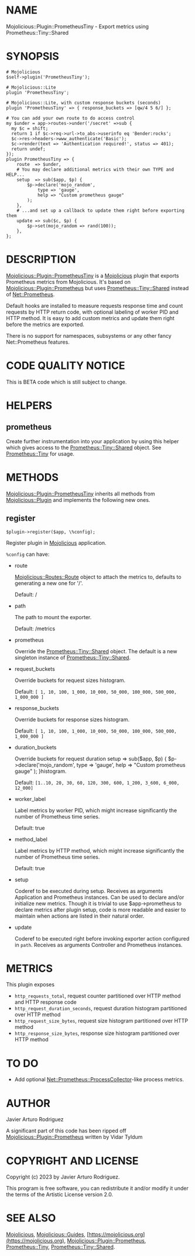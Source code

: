 # NAME

Mojolicious::Plugin::PrometheusTiny - Export metrics using Prometheus::Tiny::Shared

# SYNOPSIS

    # Mojolicious
    $self->plugin('PrometheusTiny');

    # Mojolicious::Lite
    plugin 'PrometheusTiny';

    # Mojolicious::Lite, with custom response buckets (seconds)
    plugin 'PrometheusTiny' => { response_buckets => [qw/4 5 6/] };

    # You can add your own route to do access control
    my $under = app->routes->under('/secret' =>sub {
      my $c = shift;
      return 1 if $c->req->url->to_abs->userinfo eq 'Bender:rocks';
      $c->res->headers->www_authenticate('Basic');
      $c->render(text => 'Authentication required!', status => 401);
      return undef;
    });
    plugin PrometheusTiny => {
        route  => $under,
        # You may declare additional metrics with their own TYPE and HELP...
        setup  => sub($app, $p) {
            $p->declare('mojo_random',
                type => 'gauge',
                help => "Custom prometheus gauge"
            );
        },
        # ...and set up a callback to update them right before exporting them
        update => sub($c, $p) {
            $p->set(mojo_random => rand(100));
        },
    };

# DESCRIPTION

[Mojolicious::Plugin::PrometheusTiny](https://metacpan.org/pod/Mojolicious%3A%3APlugin%3A%3APrometheusTiny) is a [Mojolicious](https://metacpan.org/pod/Mojolicious) plugin that exports Prometheus metrics from Mojolicious.
It's based on [Mojolicious::Plugin::Prometheus](https://metacpan.org/pod/Mojolicious%3A%3APlugin%3A%3APrometheus) but uses [Prometheus::Tiny::Shared](https://metacpan.org/pod/Prometheus%3A%3ATiny%3A%3AShared) instead of [Net::Prometheus](https://metacpan.org/pod/Net%3A%3APrometheus).

Default hooks are installed to measure requests response time and count requests by HTTP return code,
with optional labeling of worker PID and HTTP method.
It is easy to add custom metrics and update them right before the metrics are exported.

There is no support for namespaces, subsystems or any other fancy Net::Prometheus features.

# CODE QUALITY NOTICE

This is BETA code which is still subject to change.

# HELPERS

## prometheus

Create further instrumentation into your application by using this helper which gives access to the
 [Prometheus::Tiny::Shared](https://metacpan.org/pod/Prometheus%3A%3ATiny%3A%3AShared) object.
See [Prometheus::Tiny](https://metacpan.org/pod/Prometheus%3A%3ATiny) for usage.

# METHODS

[Mojolicious::Plugin::PrometheusTiny](https://metacpan.org/pod/Mojolicious%3A%3APlugin%3A%3APrometheusTiny) inherits all methods from
[Mojolicious::Plugin](https://metacpan.org/pod/Mojolicious%3A%3APlugin) and implements the following new ones.

## register

    $plugin->register($app, \%config);

Register plugin in [Mojolicious](https://metacpan.org/pod/Mojolicious) application.

`%config` can have:

- route

    [Mojolicious::Routes::Route](https://metacpan.org/pod/Mojolicious%3A%3ARoutes%3A%3ARoute) object to attach the metrics to, defaults to generating a new one for '/'.

    Default: /

- path

    The path to mount the exporter.

    Default: /metrics

- prometheus

    Override the [Prometheus::Tiny::Shared](https://metacpan.org/pod/Prometheus%3A%3ATiny%3A%3AShared) object.
     The default is a new singleton instance of [Prometheus::Tiny::Shared](https://metacpan.org/pod/Prometheus%3A%3ATiny%3A%3AShared).

- request\_buckets

    Override buckets for request sizes histogram.

    Default: `[ 1, 10, 100, 1_000, 10_000, 50_000, 100_000, 500_000, 1_000_000 ]`

- response\_buckets

    Override buckets for response sizes histogram.

    Default: `[ 1, 10, 100, 1_000, 10_000, 50_000, 100_000, 500_000, 1_000_000 ]`

- duration\_buckets

    Override buckets for request duration         setup  => sub($app, $p) {
                $p->declare('mojo\_random',
                    type => 'gauge',
                    help => "Custom prometheus gauge"
                );
            }histogram.

    Default: `[1..10, 20, 30, 60, 120, 300, 600, 1_200, 3_600, 6_000, 12_000]`

- worker\_label

    Label metrics by worker PID, which might increase significantly the number of Prometheus time series.

    Default: true

- method\_label

    Label metrics by HTTP method, which might increase significantly the number of Prometheus time series.

    Default: true

- setup

    Coderef to be executed during setup. Receives as arguments Application and Prometheus instances.
     Can be used to declare and/or initialize new metrics. Though it is trivial to use $app->prometheus
     to declare metrics after plugin setup, code is more readable and easier to maintain
     when actions are listed in their natural order.

- update

    Coderef to be executed right before invoking exporter action configured in `path`.
     Receives as arguments Controller and Prometheus instances.

# METRICS

This plugin exposes

- `http_requests_total`, request counter partitioned over HTTP method and HTTP response code
- `http_request_duration_seconds`, request duration histogram partitioned over HTTP method
- `http_request_size_bytes`, request size histogram partitioned over HTTP method
- `http_response_size_bytes`, response size histogram partitioned over HTTP method

# TO DO

- Add optional [Net::Prometheus::ProcessCollector](https://metacpan.org/pod/Net%3A%3APrometheus%3A%3AProcessCollector)-like process metrics.

# AUTHOR

Javier Arturo Rodriguez

A significant part of this code has been ripped off [Mojolicious::Plugin::Prometheus](https://metacpan.org/pod/Mojolicious%3A%3APlugin%3A%3APrometheus) written by Vidar Tyldum

# COPYRIGHT AND LICENSE

Copyright (c) 2023 by Javier Arturo Rodriguez.

This program is free software, you can redistribute it and/or modify it under the terms of the Artistic License version 2.0.

# SEE ALSO

[Mojolicious](https://metacpan.org/pod/Mojolicious), [Mojolicious::Guides](https://metacpan.org/pod/Mojolicious%3A%3AGuides), [https://mojolicious.org](https://mojolicious.org),
 [Mojolicious::Plugin::Prometheus](https://metacpan.org/pod/Mojolicious%3A%3APlugin%3A%3APrometheus),  [Prometheus::Tiny](https://metacpan.org/pod/Prometheus%3A%3ATiny), [Prometheus::Tiny::Shared](https://metacpan.org/pod/Prometheus%3A%3ATiny%3A%3AShared).
